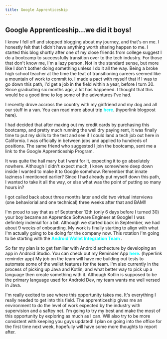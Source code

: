 ```yaml
---
title: Google Apprenticeship
---
```


<h2>Google Apprenticeship...we did it boys!</h2>

I know I fell off and stopped blogging about my journey, and that's on me. I honestly felt that I didn't have anything worth sharing happen to me. I started this blog shortly after one of my close friends from college suggest I do a bootcamp to successfully transition over to the tech industry. For those that don't know me, I'm a lazy person. Not in the standard sense, but more like I don't bother doing something unless I do it all the way. Being a broke high school teacher at the time the feat of transitioning careers seemed like a mountain of work to commit to. I made a pact with myself that if I was to go down this path, I'd get a job in the field within a year, before I turn 30. Since graduating six months ago, a lot has happened. I thought that this would be a good time to log some of the adventures I've had. 

I recently drove accross the country with my girlfriend and my dog and all our stuff in a van. You can read more about trip <span style="color:aqua;font-weight:bold">here</span>. (hyperlink blogpost here). 

I had decided that after maxing out my credit cards by purchasing this bootcamp, and pretty much running the well dry paying rent, it was finally time to put my skills to the test and see if I could land a tech job out here in California. I was officially in between jobs and applied to hundreds of positions. The same friend who suggested I join the bootcamp, sent me a link to the Google Apprenticeship Program. 

It was quite the hail mary but I went for it, expecting it to go absolutely nowhere. Although I didn't expect much, I knew somewhere deep down inside I wanted to make it to Google somehow. Remember that innate laziness I mentioned earlier? Since I had already put myself down this path, I wanted to take it all the way, or else what was the point of putting so many hours in? 

I got called back about three months later and did two virtual interviews (one behaviorial and one technical) three weeks after that and BAM!!

I'm proud to say that as of September 12th (only 6 days before I turned 30) your boy became an Apprentice Software Engineer at Google! I was definitely indenial for a bit. Although we started back in September, we had about 9 weeks of onboarding. My work is finally starting to align with what I'm actually going to be doing for the company now. This rotation I'm going to be starting with the <span style="color:aqua;font-weight:bold">Android Wallet Integration Team </span>. 

So far my plan is to get familiar with Android archecture by developing an app in Android Studio. You can check out my Reminder App <span style="color:aqua;font-weight:bold">here</span>. (hyperlink reminder app) My job on the team will have me building out tests to automate some of the wallet features for the team. I'm also currently in the process of picking up Java and Kotlin, and what better way to pick up a language then create something with it. Although Kotlin is supposed to be the primary language used for Android Dev, my team wants me well versed in Java. 

I'm really excited to see where this opportunity takes me. It's everything I really needed to get into this field. The apprenticeship gives me an environment to do the level of work expected by the industry with supervision and a saftey net. I'm going to try my best and make the most of this opportunity by exploring as much as I can. Will also try to be more consistent with keeping you guys updated! I plan on going into the office for the first time next week, hopefully will have some more thoughts to report after. 







